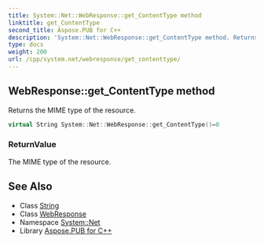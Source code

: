 ```yaml
---
title: System::Net::WebResponse::get_ContentType method
linktitle: get_ContentType
second_title: Aspose.PUB for C++
description: 'System::Net::WebResponse::get_ContentType method. Returns the MIME type of the resource in C++.'
type: docs
weight: 200
url: /cpp/system.net/webresponse/get_contenttype/
---
```

## WebResponse::get_ContentType method


Returns the MIME type of the resource.

```cpp
virtual String System::Net::WebResponse::get_ContentType()=0
```


### ReturnValue

The MIME type of the resource.

## See Also

* Class [String](../../../system/string/)
* Class [WebResponse](../)
* Namespace [System::Net](../../)
* Library [Aspose.PUB for C++](../../../)
